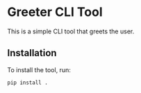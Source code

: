 # Greeter CLI Tool

This is a simple CLI tool that greets the user.

## Installation

To install the tool, run:

```bash
pip install .
